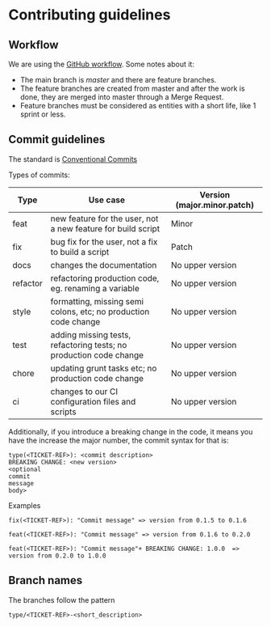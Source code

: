 # Contributing guidelines

## Workflow

We are using the [GitHub workflow](https://docs.github.com/en/get-started/quickstart/github-flow).
Some notes about it:
- The main branch is *master* and there are feature branches.
- The feature branches are created from master and after the work is done, they are merged into master through a Merge Request.
- Feature branches must be considered as entities with a short life, like 1 sprint or less.

## Commit guidelines

The standard is [Conventional Commits](https://www.conventionalcommits.org/en/v1.0.0/)

Types of commits:

| Type     | Use case                                                             | Version (major.minor.patch) |
|----------|----------------------------------------------------------------------|-----------------------------|
| feat     | new feature for the user, not a new feature for build script         | Minor                       |
| fix      | bug fix for the user, not a fix to build a script                    | Patch                       |
| docs     | changes the documentation                                            | No upper version            |
| refactor | refactoring production code, eg. renaming a variable                 | No upper version            |
| style    | formatting, missing semi colons, etc; no production code change      | No upper version            |
| test     | adding missing tests, refactoring tests; no production code change   | No upper version            |
| chore    | updating grunt tasks etc; no production code change                  | No upper version            |
| ci       | changes to our CI configuration files and scripts                    | No upper version            |


Additionally, if you introduce a breaking change in the code, it means you have the increase the major number, the commit syntax for that is:

```
type(<TICKET-REF>): <commit description>
BREAKING CHANGE: <new version>
<optional
commit
message
body>
```

Examples
```
fix(<TICKET-REF>): "Commit message" => version from 0.1.5 to 0.1.6

feat(<TICKET-REF>): "Commit message" => version from 0.1.6 to 0.2.0

feat(<TICKET-REF>): "Commit message"+ BREAKING CHANGE: 1.0.0  => version from 0.2.0 to 1.0.0
```

## Branch names

The branches follow the pattern
```
type/<TICKET-REF>-<short_description>
